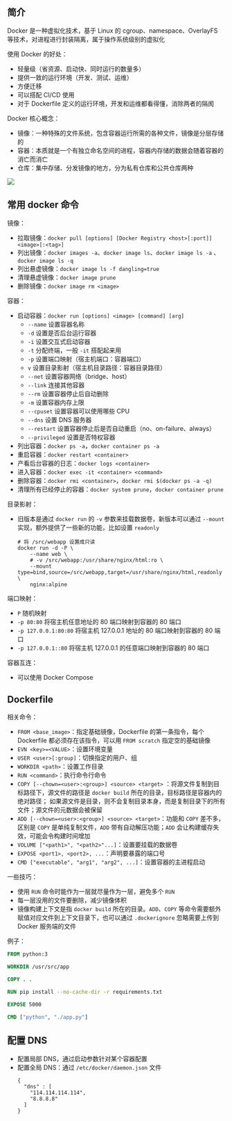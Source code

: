 ## 简介

Docker 是一种虚拟化技术，基于 Linux 的 cgroup、namespace、OverlayFS 等技术，对进程进行封装隔离，属于操作系统级别的虚拟化

使用 Docker 的好处：

- 轻量级（省资源、启动快、同时运行的数量多）
- 提供一致的运行环境（开发、测试、运维）
- 方便迁移
- 可以搭配 CI/CD 使用
- 对于 Dockerfile 定义的运行环境，开发和运维都看得懂，消除两者的隔阂

Docker 核心概念：

- 镜像：一种特殊的文件系统，包含容器运行所需的各种文件，镜像是分层存储的
- 容器：本质就是一个有独立命名空间的进程，容器内存储的数据会随着容器的消亡而消亡
- 仓库：集中存储、分发镜像的地方，分为私有仓库和公共仓库两种

![](https://raw.githubusercontent.com/hsxhr-10/Blog/master/image/docker-1.png)

## 常用 docker 命令

镜像：

- 拉取镜像：`docker pull [options] [Docker Registry <host>[:port]] <image>[:<tag>]`
- 列出镜像：`docker images -a`、`docker image ls`、`docker image ls -a`
  、`docker image ls -q`
- 列出悬虚镜像：`docker image ls -f dangling=true`
- 清理悬虚镜像：`docker image prune`
- 删除镜像：`docker image rm <image>`

容器：

- 启动容器：`docker run [options] <image> [command] [arg]`
    - `--name` 设置容器名称
    - `-d` 设置是否后台运行容器
    - `-i` 设置交互式启动容器
    - `-t` 分配终端，一般 `-it` 搭配起来用
    - `-p` 设置端口映射（宿主机端口：容器端口）
    - `v` 设置目录影射（宿主机目录路径：容器目录路径）
    - `--net` 设置容器网络（bridge、host）
    - `--link` 连接其他容器
    - `--rm` 设置容器停止后自动删除
    - `-m` 设置容器内存上限
    - `--cpuset` 设置容器可以使用哪些 CPU
    - `--dns` 设置 DNS 服务器
    - `--restart` 设置容器停止后是否自动重启（no、on-failure、always）
    - `--privileged` 设置是否特权容器
- 列出容器：`docker ps -a`，`docker container ps -a`
- 重启容器：`docker restart <container>`
- 产看后台容器的日志：`docker logs <container>`
- 进入容器：`docker exec -it <container> <command>`
- 删除容器：`docker rmi <container>`，`docker rmi $(docker ps -a -q)`
- 清理所有已经停止的容器：`docker system prune`，`docker container prune`

目录影射：

- 旧版本是通过 `docker run` 的 `-v` 参数来挂载数据卷，新版本可以通过 `--mount`
  实现，额外提供了一些新的功能，比如设置 `readonly`
  ```
  # 将 /src/webapp 设置成只读
  docker run -d -P \
      --name web \
      # -v /src/webapp:/usr/share/nginx/html:ro \
      --mount type=bind,source=/src/webapp,target=/usr/share/nginx/html,readonly \
      nginx:alpine
  ```

端口映射：

- `P` 随机映射
- `-p 80:80` 将宿主机任意地址的 80 端口映射到容器的 80 端口
- `-p 127.0.0.1:80:80` 将宿主机 127.0.0.1 地址的 80 端口映射到容器的 80 端口
- `-p 127.0.0.1::80` 将宿主机 127.0.0.1 的任意端口映射到容器的 80 端口

容器互连：

- 可以使用 Docker Compose

## Dockerfile

相关命令：

- `FROM <base_image>`：指定基础镜像，Dockerfile 的第一条指令，每个 Dockerfile
  都必须存在该指令，可以用 `FROM scratch` 指定空的基础镜像
- `EVN <key>=<VALUE>`：设置环境变量
- `USER <user>[:group]`：切换指定的用户、组
- `WORKDIR <path>`：设置工作目录
- `RUN <command>`：执行命令行命令
- `COPY [--chown=<user>:<group>] <source> <target>`
  ：将源文件复制到目标路径下，源文件的路径是 `docker build` 所在的目录，目标路径是容器内的绝对路径；
  如果源文件是目录，则不会复制目录本身，而是复制目录下的所有文件；源文件的元数据会被保留
- `ADD [--chown=<user>:<group>] <source> <target>`：功能和 `COPY` 差不多，区别是 `COPY`
  是单纯复制文件，`ADD` 带有自动解压功能；`ADD` 会让构建缓存失效，可能会令构建时间增加
- `VOLUME ["<path1>", "<path2>"...]`：设置要挂载的数据卷
- `EXPOSE <port1>, <port2>, ...`：声明要暴露的端口号
- `CMD ["executable", "arg1", "arg2", ...]`：设置容器的主进程启动

一些技巧：

- 使用 `RUN` 命令时能作为一层就尽量作为一层，避免多个 `RUN`
- 每一层没用的文件要删除，减少镜像体积
- 镜像构建上下文是指 `docker build` 所在的目录。`ADD`、`COPY`
  等命令需要额外赋值对应文件到上下文目录下，也可以通过 `.dockerignore` 忽略需要上传到 Docker 服务端的文件

例子：

```dockerfile
FROM python:3

WORKDIR /usr/src/app

COPY . .

RUN pip install --no-cache-dir -r requirements.txt

EXPOSE 5000

CMD ["python", "./app.py"]
```

## 配置 DNS

- 配置局部 DNS，通过启动参数针对某个容器配置
- 配置全局 DNS：通过 `/etc/docker/daemon.json` 文件
    ```
    {
      "dns" : [
        "114.114.114.114",
        "8.8.8.8"
      ]
    }
    ```
